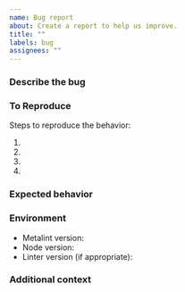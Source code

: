 ```yaml
---
name: Bug report
about: Create a report to help us improve.
title: ""
labels: bug
assignees: ""
---
```


### Describe the bug

<!-- A clear and concise description of what the bug is. -->

### To Reproduce

Steps to reproduce the behavior:

1. <!-- Use configuration '...' -->
2. <!-- Create file '...' -->
3. <!-- Run Metalint. -->
4. <!-- ... -->

### Expected behavior

<!-- A clear and concise description of what you expected to happen. -->

### Environment

- Metalint version<!-- e.g. 0.10.0 -->:
- Node version<!-- e.g. v16.14.0 -->:
- Linter version (if appropriate)<!-- e.g. eslint 8.9.0 -->:

### Additional context

<!-- Add any other context about the problem here. -->
